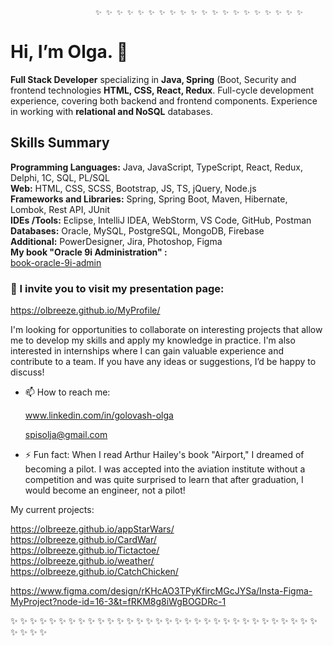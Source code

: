                        ✨ ✨ ✨ ✨ ✨ ✨ ✨ ✨ ✨ ✨ ✨ ✨ ✨ ✨ ✨ ✨ ✨ ✨ ✨ ✨
 
                                                   
   # Hi, I’m Olga. 👋

<b>Full Stack Developer</b> specializing in <b>Java, Spring</b> (Boot, Security and frontend technologies <b>HTML, CSS, React, Redux</b>. Full-cycle development experience, covering both backend and frontend components. Experience in working with <b>relational and NoSQL</b> databases.  

## Skills Summary  
<b>Programming Languages:</b> Java, JavaScript, TypeScript, React, Redux, Delphi, 1C, SQL, PL/SQL  
<b>Web:</b> HTML, CSS, SCSS, Bootstrap, JS, TS, jQuery, Node.js  
<b>Frameworks and Libraries:</b> Spring, Spring Boot, Maven, Hibernate, Lombok, Rest API, JUnit  
<b>IDEs /Tools:</b> Eclipse, IntelliJ IDEA, WebStorm, VS Code, GitHub, Postman  
<b>Databases:</b> Oracle, MySQL, PostgreSQL, MongoDB, Firebase  
<b>Additional:</b> PowerDesigner, Jira, Photoshop, Figma  
<b>My book "Oracle 9i Administration" :</b>  
          [book-oracle-9i-admin](http://deepedit.ru/book-oracle-9i-admin.html "book-oracle-9i-admin")

### 👀 I invite you to visit my presentation page:

https://olbreeze.github.io/MyProfile/  

 I'm looking for opportunities to collaborate on interesting projects that allow me to develop my skills and apply my knowledge in practice.
 I'm also interested in internships where I can gain valuable experience and contribute to a team.
 If you have any ideas or suggestions, I’d be happy to discuss!
 
- 📫 How to reach me:
  
   www.linkedin.com/in/golovash-olga

  spisolja@gmail.com
  
- ⚡ Fun fact: When I read Arthur Hailey's book "Airport," I dreamed of becoming a pilot.
  I was accepted into the aviation institute without a competition and was
  quite surprised to learn that after graduation, I would become an engineer, not a pilot!

My current projects:  

https://olbreeze.github.io/appStarWars/    
https://olbreeze.github.io/CardWar/  
https://olbreeze.github.io/Tictactoe/    
https://olbreeze.github.io/weather/  
https://olbreeze.github.io/CatchChicken/  


https://www.figma.com/design/rKHcAO3TPyKfircMGcJYSa/Insta-Figma-MyProject?node-id=16-3&t=fRKM8g8iWgBOGDRc-1  
  
✨ ✨ ✨ ✨ ✨ ✨ ✨ ✨ ✨ ✨ ✨ ✨ ✨ ✨ ✨ ✨ ✨ ✨ ✨ ✨ ✨ ✨ ✨ ✨ ✨ ✨ ✨ ✨ ✨ ✨ ✨ ✨ ✨ ✨ ✨ ✨
<!---
OlBreeze/OlBreeze is a ✨ special ✨ repository because its `README.md` (this file) appears on your GitHub profile.
--->
